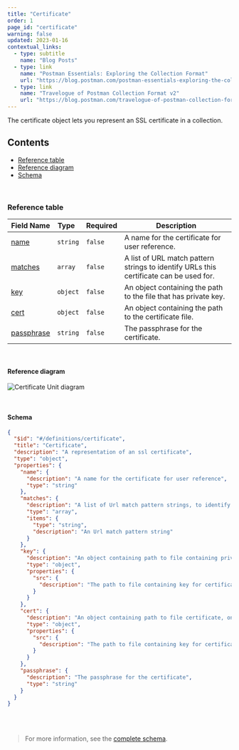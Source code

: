 ```yaml
---
title: "Certificate"
order: 1
page_id: "certificate"
warning: false
updated: 2023-01-16
contextual_links:
  - type: subtitle
    name: "Blog Posts"
  - type: link
    name: "Postman Essentials: Exploring the Collection Format"
    url: "https://blog.postman.com/postman-essentials-exploring-the-collection-format/"
  - type: link
    name: "Travelogue of Postman Collection Format v2"
    url: "https://blog.postman.com/travelogue-of-postman-collection-format-v2/"
---
```


The certificate object lets you represent an SSL certificate in a collection.

## Contents

- [Reference table](/docs/reference/certificate/#reference-table)
- [Reference diagram](/docs/reference/certificate/#reference-diagram)
- [Schema](/docs/reference/certificate/#schema)

<br />

### Reference table

Field Name | Type&nbsp;&nbsp; | Required | Description
--- | --- | --- | ---
[name](https://github.com/postmanlabs/schemas/blob/da7578c2d71c46de2d39d04fbeebc26570591a44/schemas/draft-07/v2.1.0/collection/certificate.json#L7) | `string` | `false` | A name for the certificate for user reference.
[matches](https://github.com/postmanlabs/schemas/blob/da7578c2d71c46de2d39d04fbeebc26570591a44/schemas/draft-07/v2.1.0/collection/certificate.json#L11) | `array` | `false` | A list of URL match pattern strings to identify URLs this certificate can be used for.
[key](https://github.com/postmanlabs/schemas/blob/da7578c2d71c46de2d39d04fbeebc26570591a44/schemas/draft-07/v2.1.0/collection/certificate.json#L19) | `object` | `false` | An object containing the path to the file that has private key.
[cert](https://github.com/postmanlabs/schemas/blob/da7578c2d71c46de2d39d04fbeebc26570591a44/schemas/draft-07/v2.1.0/collection/certificate.json#LL28C6-L28C10) | `object` | `false` | An object containing the path to the certificate file.
[passphrase](https://github.com/postmanlabs/schemas/blob/da7578c2d71c46de2d39d04fbeebc26570591a44/schemas/draft-07/v2.1.0/collection/certificate.json#LL37C6-L37C16) | `string` | `false` | The passphrase for the certificate.

<br />

#### Reference diagram

![Certificate Unit diagram](../../../images/certificate@2x.jpg)

<br />

#### Schema

```json
{
  "$id": "#/definitions/certificate",
  "title": "Certificate",
  "description": "A representation of an ssl certificate",
  "type": "object",
  "properties": {
    "name": {
      "description": "A name for the certificate for user reference",
      "type": "string"
    },
    "matches": {
      "description": "A list of Url match pattern strings, to identify Urls this certificate can be used for.",
      "type": "array",
      "items": {
        "type": "string",
        "description": "An Url match pattern string"
      }
    },
    "key": {
      "description": "An object containing path to file containing private key, on the file system",
      "type": "object",
      "properties": {
        "src": {
          "description": "The path to file containing key for certificate, on the file system"
        }
      }
    },
    "cert": {
      "description": "An object containing path to file certificate, on the file system",
      "type": "object",
      "properties": {
        "src": {
          "description": "The path to file containing key for certificate, on the file system"
        }
      }
    },
    "passphrase": {
      "description": "The passphrase for the certificate",
      "type": "string"
    }
  }
}
```

<br /><br />

> For more information, see the [complete schema](https://schema.postman.com/collection/json/v2.1.0/draft-07/collection.json).
